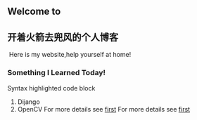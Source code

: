 ## Welcome to 
## 开着火箭去兜风的个人博客
  Here is my website,help yourself at home!
### Something I Learned Today!
Syntax highlighted code block
1. Dijango
2. OpenCV
For more details see [first](https://github.com/Chenye0926/myCSDN/first)
For more details see [first](myCSDN/first)


